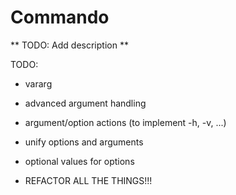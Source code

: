 # Commando

** TODO: Add description **

TODO:

* vararg
* advanced argument handling

* argument/option actions (to implement -h, -v, ...)
* unify options and arguments
* optional values for options

* REFACTOR ALL THE THINGS!!!
